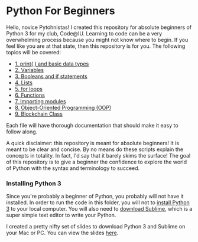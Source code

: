 # Python For Beginners

Hello, novice Pytohnistas! I created this repository for absolute beginners of
Python 3 for my club, Code@IU. Learning to code can be a very overwhelming 
process because you might not know where to begin. If you feel like you are at 
that state, then this repository is for you. The following topics will be
covered:
* [1. print( ) and basic data types](https://github.com/benfwalla/Python-For-Beginners/blob/master/1_basic_data_types.py)
* [2. Variables](https://github.com/benfwalla/Python-For-Beginners/blob/master/2_variables.py)
* [3. Booleans and if statements](https://github.com/benfwalla/Python-For-Beginners/blob/master/3_boolean_logic.py)
* [4. Lists](https://github.com/benfwalla/Python-For-Beginners/blob/master/4_lists.py)
* [5. for loops](https://github.com/benfwalla/Python-For-Beginners/blob/master/5_for_loops.py)
* [6. Functions](https://github.com/benfwalla/Python-For-Beginners/blob/master/6_functions.py)
* [7. Importing modules](https://github.com/benfwalla/Python-For-Beginners/blob/master/7_imports.py)
* [8. Object-Oriented Programming (OOP)](https://github.com/benfwalla/Python-For-Beginners/blob/master/8_object_oriented_programming.py)
* [9. Blockchain Class](https://github.com/benfwalla/Python-For-Beginners/blob/master/9_Blockchain_Class.py)

Each file will have thorough documentation that should make it easy to
follow along.

A quick disclaimer: this repository is meant for absolute beginners! It is
meant to be clear and concise. By no means do these scripts explain the
concepts in totality. In fact, I'd say that it barely skims the surface! The
goal of this repository is to give a beginner the confidence to explore the
world of Python with the syntax and terminology to succeed. 

### Installing Python 3
Since you're probably a beginner of Python, you probably will not have it
installed. In order to run the code in this folder, you will not to [install
Python 3](https://www.python.org/downloads/) to your local computer. You will also need to [download Sublime](https://www.sublimetext.com/3),
which is a super simple text editor to write your Python.

I created a pretty nifty set of slides to download Python 3 and Sublime on your
Mac or PC. You can view the slides [here](https://docs.google.com/presentation/d/1mQYxUIxNDt13_VMecqVyM00Zv5uLiY9nGHUmqHTBWz8/edit?usp=sharing).

